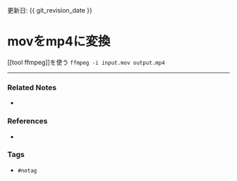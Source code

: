更新日: {{ git_revision_date }}

# movをmp4に変換
[[tool ffmpeg]]を使う
`ffmpeg -i input.mov output.mp4`

---
### Related Notes
- 

### References
- 

### Tags
- `#notag`
